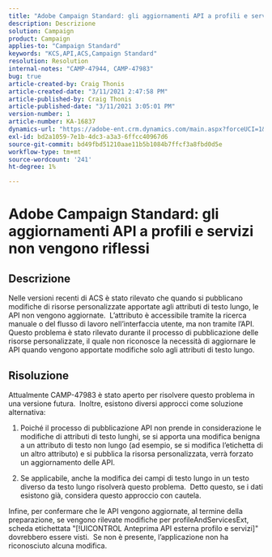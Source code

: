 ```yaml
---
title: "Adobe Campaign Standard: gli aggiornamenti API a profili e servizi non vengono riflessi"
description: Descrizione
solution: Campaign
product: Campaign
applies-to: "Campaign Standard"
keywords: "KCS,API,ACS,Campaign Standard"
resolution: Resolution
internal-notes: "CAMP-47944, CAMP-47983"
bug: true
article-created-by: Craig Thonis
article-created-date: "3/11/2021 2:47:58 PM"
article-published-by: Craig Thonis
article-published-date: "3/11/2021 3:05:01 PM"
version-number: 1
article-number: KA-16837
dynamics-url: "https://adobe-ent.crm.dynamics.com/main.aspx?forceUCI=1&pagetype=entityrecord&etn=knowledgearticle&id=9e584fc3-7882-eb11-a812-000d3a3b2c6b"
exl-id: bd2a1059-7e1b-4dc3-a3a3-6ffcc40967d6
source-git-commit: bd49fbd51210aae11b5b1084b7ffcf3a8fbd0d5e
workflow-type: tm+mt
source-wordcount: '241'
ht-degree: 1%

---
```


# Adobe Campaign Standard: gli aggiornamenti API a profili e servizi non vengono riflessi

## Descrizione


Nelle versioni recenti di ACS è stato rilevato che quando si pubblicano modifiche di risorse personalizzate apportate agli attributi di testo lungo, le API non vengono aggiornate.  L’attributo è accessibile tramite la ricerca manuale o del flusso di lavoro nell’interfaccia utente, ma non tramite l’API.  Questo problema è stato rilevato durante il processo di pubblicazione delle risorse personalizzate, il quale non riconosce la necessità di aggiornare le API quando vengono apportate modifiche solo agli attributi di testo lungo.


## Risoluzione


Attualmente CAMP-47983 è stato aperto per risolvere questo problema in una versione futura.  Inoltre, esistono diversi approcci come soluzione alternativa:

1) Poiché il processo di pubblicazione API non prende in considerazione le modifiche di attributi di testo lunghi, se si apporta una modifica benigna a un attributo di testo non lungo (ad esempio, se si modifica l’etichetta di un altro attributo) e si pubblica la risorsa personalizzata, verrà forzato un aggiornamento delle API.

2) Se applicabile, anche la modifica dei campi di testo lungo in un testo diverso da testo lungo risolverà questo problema.  Detto questo, se i dati esistono già, considera questo approccio con cautela.



Infine, per confermare che le API vengono aggiornate, al termine della preparazione, se vengono rilevate modifiche per profileAndServicesExt, scheda etichettata &quot;[!UICONTROL Anteprima API esterna profilo e servizi]&quot; dovrebbero essere visti.  Se non è presente, l’applicazione non ha riconosciuto alcuna modifica.
